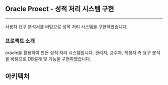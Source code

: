 ## Oracle Proect - 성적 처리 시스템 구현
---
사용자 요구 분석서를 바탕으로 성적 처리 시스템을 구현하였습니다.

### 프로젝트 소개
oracle을 활용하여 만든 성적 처리 시스템입니다.
관리자, 교수자, 학생자 측 요구 분석을 바탕으로 DB설계 및 기능을 구현하였습니다.

## 아키텍처




